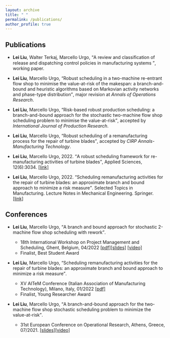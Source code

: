 ```yaml
---
layout: archive
title: " "
permalink: /publications/
author_profile: true
---
```


## Publications

* **Lei Liu**, Walter Terkaj, Marcello Urgo, <q>A review and classiﬁcation of release and dispatching control policies in manufacturing systems </q>, working paper.

* **Lei Liu**, Marcello Urgo, <q>Robust scheduling in a two-machine re-entrant flow shop to minimise the value-at-risk of the makespan: a branch-and-bound and heuristic algorithms based on Markovian activity networks and phase-type distribution</q>, major revision at *Annals of Operations Research*.

* **Lei Liu**, Marcello Urgo, <q>Risk-based robust production scheduling: a branch-and-bound approach for the stochastic two-machine flow shop scheduling problem to minimise the value-at-risk</q>, accepted by *International Journal of Production Research*.

* **Lei Liu**, Marcello Urgo, <q>Robust scheduling of a remanufacturing process for the repair of turbine blades</q>, accepted by *CIRP Annals-Manufacturing Technology*.

* **Lei Liu**, Marcello Urgo, 2022. <q>A robust scheduling framework for re-manufacturing activities of turbine blades</q>, Applied Sciences, 12(6):3034. [[link]](https://www.mdpi.com/2076-3417/12/6/3034)

* **Lei Liu**, Marcello Urgo, 2022. <q>Scheduling remanufacturing activities for the repair of turbine blades: an approximate branch and bound approach to minimize a risk measure</q>. Selected Topics in Manufacturing. Lecture Notes in Mechanical Engineering. Springer. [[link]](https://doi.org/10.1007/978-3-030-82627-7_3)

## Conferences
* **Lei Liu**, Marcello Urgo, <q>A branch and bound approach for stochastic 2-machine flow shop scheduling with rework</q>.
  - 18th International Workshop on Project Management and Scheduling, Ghent, Belgium, 04/2022 [\[pdf\]](/files/PMS2022_paper.pdf)[\[slides\]](/files/PMS2022_slides.pdf) [\[video\]](https://www.youtube.com/watch?v=7njudMzoK4c&t=5s)
  - Finalist, Best Student Award

* **Lei Liu**, Marcello Urgo, <q>Scheduling remanufacturing activities for the repair of turbine blades: an approximate branch and bound approach to minimize a risk measure</q>.
  - XV AITeM Conference (Italian Association of Manufacturing Technology), Milano, Italy, 01/2022 [\[pdf\]](/files/XV_AITEM_LeiLIU.pdf)
  - Finalist, Young Researcher Award

* **Lei Liu**, Marcello Urgo, <q>A branch-and-bound approach for the two-machine flow shop stochastic scheduling problem to minimize the value-at-risk</q>.
  - 31st European Conference on Operational Research, Athens, Greece, 07/2021. [\[slides\]](/files/EURO2021Lei.pdf)[\[video\]](https://www.youtube.com/watch?v=JlzkkG4Bkoo)
